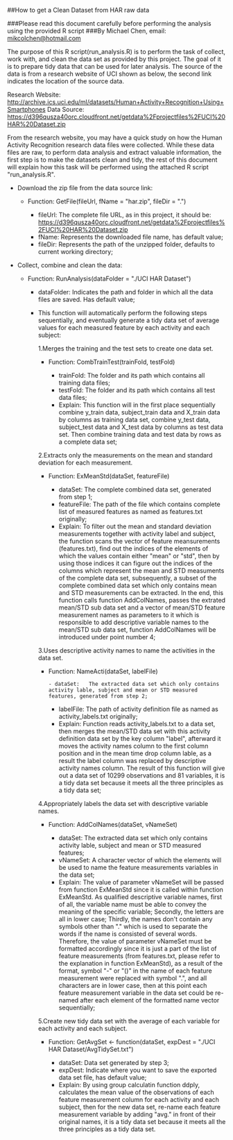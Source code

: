 ##How to get a Clean Dataset from HAR raw data

###Please read this document carefully before performing the analysis using the provided R script
###By Michael Chen, email: mikcolchen@hotmail.com

The purpose of this R script(run_analysis.R) is to perform the task of collect, work with, and clean the data set as provided by this project. The goal of it is to prepare tidy data that can be used for later analysis. The source of the data is from a research website of UCI shown as below, the second link indicates the location of the source data.

Research Website: http://archive.ics.uci.edu/ml/datasets/Human+Activity+Recognition+Using+Smartphones
Data Source: https://d396qusza40orc.cloudfront.net/getdata%2Fprojectfiles%2FUCI%20HAR%20Dataset.zip

From the research website, you may have a quick study on how the Human Activity Recognition research data files were collected. While these data files are raw, to perform data analysis and extract valuable information, the first step is to make the datasets clean and tidy, the rest of this document will explain how this task will be performed using the attached R script "run_analysis.R".


* Download the zip file from the data source link:

	- Function: GetFile(fileUrl, fName = "har.zip", fileDir = ".")
	
	  * fileUrl: The complete file URL, as in this project, it should be:
	             https://d396qusza40orc.cloudfront.net/getdata%2Fprojectfiles%2FUCI%20HAR%20Dataset.zip
	  * fName:   Represents the downloaded file name, has default value;
	  * fileDir: Represents the path of the unzipped folder, defaults to current working directory;
	
* Collect, combine and clean the data:
	
	- Function: RunAnalysis(dataFolder = "./UCI HAR Dataset")

	  * dataFolder: Indicates the path and folder in which all the data files are saved. Has default value;
	  * This function will automatically perform the following steps sequentially, and eventually generate a tidy data set of average values for each measured feature by each activity and each subject:

	    1.Merges the training and the test sets to create one data set.
		* Function: CombTrainTest(trainFold, testFold)
		
		  - trainFold: The folder and its path which contains all training data files;
		  - testFold:  The folder and its path which contains all test data files;
		  - Explain:   This function will in the first place sequentially combine y_train data, subject_train data and X_train data by columns as training data set, combine y_test data, subject_test data and X_test data by columns as test data set. Then combine training data and test data by rows as a complete data set;

	    2.Extracts only the measurements on the mean and standard deviation for each measurement.
		* Function: ExMeanStd(dataSet, featureFile)

		  - dataSet:     The complete combined data set, generated from step 1;
		  - featureFile: The path of the file which contains complete list of measured features as named as features.txt originally;
		  - Explain:     To filter out the mean and standard deviation measurements together with activity label and subject, the function scans the vector of feature meansurements (features.txt), find out the indices of the elements of which the values contain either "mean" or "std", then by using those indices it can figure out the indices of the columns which represent the mean and STD measuments of the complete data set, subsequently, a subset of the complete combined data set which only contains mean and STD measurements can be extracted. In the end, this function calls function AddColNames, passes the extrated mean/STD sub data set and a vector of mean/STD feature measurement names as parameters to it which is responsible to add descriptive variable names to the mean/STD sub data set, function AddColNames will be introduced under point number 4;

	    3.Uses descriptive activity names to name the activities in the data set.
		* Function: NameActi(dataSet, labelFile)

      		  - dataSet:   The extracted data set which only contains activity lable, subject and mean or STD measured features, generated from step 2;
		  - labelFile: The path of activity definition file as named as activity_labels.txt originally;
		  - Explain:   Function reads activity_labels.txt to a data set, then merges the mean/STD data set with this activity definition data set by the key column "label", afterward it moves the activity names column to the first column position and in the mean time drop column lable, as a result the label column was replaced by descriptive activity names column. The result of this function will give out a data set of 10299 observations and 81 variables, it is a tidy data set because it meets all the three principles as a tidy data set;

	    4.Appropriately labels the data set with descriptive variable names.
		* Function: AddColNames(dataSet, vNameSet)

		  - dataSet:  The extracted data set which only contains activity lable, subject and mean or STD measured features;
		  - vNameSet: A character vector of which the elements will be used to name the feature measurements variables in the data set;
		  - Explain:  The value of parameter vNameSet will be passed from function ExMeanStd since it is called within function ExMeanStd. As qualified descriptive variable names, first of all, the variable name must be able to convey the meaning of the specific variable; Secondly, the letters are all in lower case; Thirdly, the names don't contain any symbols other than "." which is used to separate the words if the name is consisted of several words. Therefore, the value of parameter vNameSet must be formatted accordingly since it is just a part of the list of feature measurements (from features.txt, please refer to the explanation in function ExMeanStd), as a result of the format, symbol "-" or "()" in the name of each feature measurement were replaced with symbol ".", and all characters are in lower case, then at this point each feature measurement variable in the data set could be re-named after each element of the formatted name vector sequentially;

	    5.Create new tidy data set with the average of each variable for each activity and each subject. 
		* Function: GetAvgSet <- function(dataSet, expDest = "./UCI HAR Dataset/AvgTidySet.txt")
		
		  - dataSet: Data set generated by step 3;
		  - expDest: Indicate where you want to save the exported data set file, has default value;
		  - Explain: By using group calculatin function ddply, calculates the mean value of the observations of each feature measurement column for each activity and each subject, then for the new data set, re-name each feature measurement variable by adding "avg." in front of their original names, it is a tidy data set because it meets all the three principles as a tidy data set.


